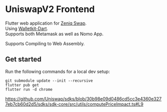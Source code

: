 # UniswapV2 Frontend

Flutter web application for [Zeniq Swap](https://zeniq.dev/docs/swap/zeniqSwapOverview).  
Using [Walletkit-Dart](https://github.com/nomo-app/walletkit-dart).  
Supports both Metamask as well as Nomo App.

Supports Compiling to Web Assembly.  

## Get started

Run the following commands for a local dev setup:

````
git submodule update --init --recursive  
flutter pub get  
flutter run -d chrome  
````


https://github.com/Uniswap/sdks/blob/30b98e09d0486cd5cc3e4360e3277eb7cb60d2d5/sdks/sdk-core/src/utils/computePriceImpact.ts#L9